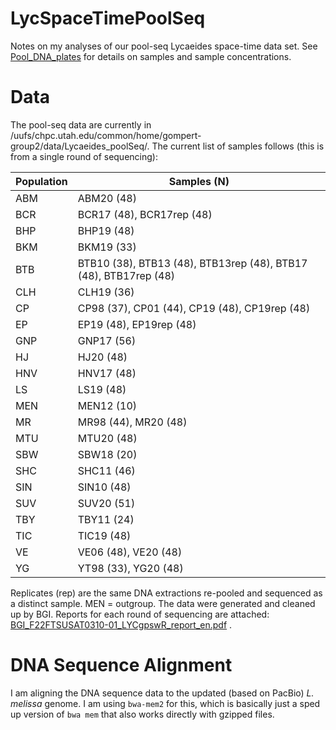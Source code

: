 # LycSpaceTimePoolSeq
Notes on my analyses of our pool-seq Lycaeides space-time data set. See [Pool_DNA_plates](https://drive.google.com/drive/folders/1U4AsshyMvlySNtODuSLWo0dYDH_rgho4) for details on samples and sample concentrations.

# Data
The pool-seq data are currently in /uufs/chpc.utah.edu/common/home/gompert-group2/data/Lycaeides_poolSeq/. The current list of samples follows (this is from a single round of sequencing):

| Population | Samples (N)|
|------------|------------|
| ABM | ABM20 (48) |
| BCR | BCR17 (48), BCR17rep (48) |
| BHP | BHP19 (48) |
| BKM | BKM19 (33) |
| BTB | BTB10 (38), BTB13 (48), BTB13rep (48), BTB17 (48), BTB17rep (48) |
| CLH | CLH19 (36) |
| CP | CP98 (37), CP01 (44), CP19 (48), CP19rep (48) |
| EP | EP19 (48), EP19rep (48) | 
| GNP | GNP17 (56) |
| HJ | HJ20 (48) |
| HNV | HNV17 (48) |
| LS | LS19 (48) |
| MEN | MEN12 (10) |
| MR | MR98 (44), MR20 (48) |
| MTU | MTU20 (48) |
| SBW | SBW18 (20) |
| SHC | SHC11 (46) |
| SIN | SIN10 (48) |
| SUV | SUV20 (51) |
| TBY | TBY11 (24) |
| TIC | TIC19 (48) |
| VE | VE06 (48), VE20 (48) |
| YG | YT98 (33), YG20 (48) |

Replicates (rep) are the same DNA extractions re-pooled and sequenced as a distinct sample. MEN = outgroup. The data were generated and cleaned up by BGI. Reports for each round of sequencing are attached: [BGI_F22FTSUSAT0310-01_LYCgpswR_report_en.pdf](https://github.com/zgompert/LycSpaceTimePoolSeq/files/9940314/BGI_F22FTSUSAT0310-01_LYCgpswR_report_en.pdf)
. 

# DNA Sequence Alignment

I am aligning the DNA sequence data to the updated (based on PacBio) *L. melissa* genome. I am using `bwa-mem2` for this, which is basically just a sped up version of `bwa mem` that also works directly with gzipped files.

